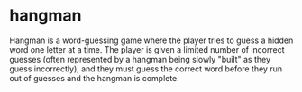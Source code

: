# hangman
Hangman is a word-guessing game where the player tries to guess a hidden word one letter at a time. The player is given a limited number of incorrect guesses (often represented by a hangman being slowly "built" as they guess incorrectly), and they must guess the correct word before they run out of guesses and the hangman is complete.
